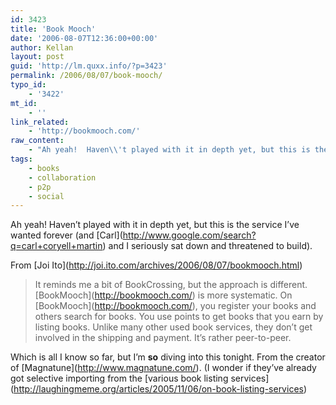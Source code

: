 ```yaml
---
id: 3423
title: 'Book Mooch'
date: '2006-08-07T12:36:00+00:00'
author: Kellan
layout: post
guid: 'http://lm.quxx.info/?p=3423'
permalink: /2006/08/07/book-mooch/
typo_id:
    - '3422'
mt_id:
    - ''
link_related:
    - 'http://bookmooch.com/'
raw_content:
    - "Ah yeah!  Haven\\'t played with it in depth yet, but this is the service I\\'ve wanted forever (and [Carl](http://www.google.com/search?q=carl+coryell+martin) and I seriously sat down and threatened to build).  \r\n\r\nFrom [Joi Ito](http://joi.ito.com/archives/2006/08/07/bookmooch.html)\r\n\r\n> It reminds me a bit of BookCrossing, but the approach is different.  [BookMooch](http://bookmooch.com/) is more systematic. On [BookMooch](http://bookmooch.com/), you register your books and others search for books. You use points to get books that you earn by listing books. Unlike many other used book services, they don\\'t get involved in the shipping and payment. It\\'s rather peer-to-peer.\r\n\r\nWhich is all I know so far, but I\\'m **so** diving into this tonight.  From the creator of [Magnatune](http://www.magnatune.com/).  (I wonder if they\\'ve already got selective importing from the [various book listing services](http://laughingmeme.org/articles/2005/11/06/on-book-listing-services)"
tags:
    - books
    - collaboration
    - p2p
    - social
---
```


Ah yeah! Haven’t played with it in depth yet, but this is the service I’ve wanted forever (and \[Carl\](http://www.google.com/search?q=carl+coryell+martin) and I seriously sat down and threatened to build).

From \[Joi Ito\](http://joi.ito.com/archives/2006/08/07/bookmooch.html)

> It reminds me a bit of BookCrossing, but the approach is different. \[BookMooch\](http://bookmooch.com/) is more systematic. On \[BookMooch\](http://bookmooch.com/), you register your books and others search for books. You use points to get books that you earn by listing books. Unlike many other used book services, they don’t get involved in the shipping and payment. It’s rather peer-to-peer.

Which is all I know so far, but I’m **so** diving into this tonight. From the creator of \[Magnatune\](http://www.magnatune.com/). (I wonder if they’ve already got selective importing from the \[various book listing services\](http://laughingmeme.org/articles/2005/11/06/on-book-listing-services)